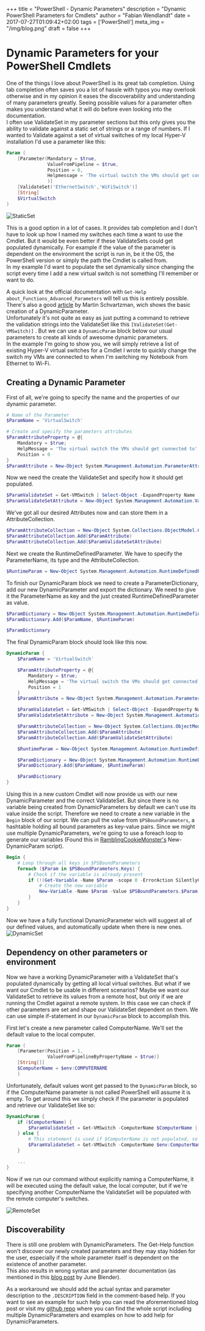 +++
title = "PowerShell - Dynamic Parameters"
description =  "Dynamic PowerShell Parameters for Cmdlets"
author = "Fabian Wendlandt"
date = 2017-07-27T01:09:42+02:00
tags = ['PowerShell']
meta_img =  "/img/blog.png"
draft = false
+++

# Dynamic Parameters for your PowerShell Cmdlets

One of the things I love about PowerShell is its great tab completion. Using tab completion often saves you a lot of hassle with typos you may overlook otherwise and in my opinion it eases the discoverability and understanding of many parameters greatly. Seeing possible values for a parameter often makes you understand what it will do before even looking into the documentation.  
I often use ValidateSet in my parameter sections but this only gives you the ability to validate against a static set of strings or a range of numbers. If I wanted to Validate against a set of virtual switches of my local Hyper-V installation I'd use a parameter like this:

```PowerShell
Param (
    [Parameter(Mandatory = $true,
               ValueFromPipeline = $true,
               Position = 0,
               Helpmessage = 'The virtual switch the VMs should get connected to'
               )]
    [ValidateSet('EthernetSwitch','WiFiSwitch')]
    [String]
    $VirtualSwitch
)
```

![StaticSet](/img/StaticSet.gif)

This is a good option in a lot of cases. It provides tab completion and I don't have to look up how I named my switches each time a want to use the Cmdlet. But it would be even better if these ValidateSets could get populated dynamically. For example if the value of the parameter is dependent on the environment the script is run in, be it the OS, the PowerShell version or simply the path the Cmdlet is called from.  
In my example I'd want to populate the set dynamically since changing the script every time I add a new virtual switch is not something I'll remember or want to do.

A quick look at the official documentation with `Get-Help about_Functions_Advanced_Parameters` will tell us this is entirely possible. There's also a good [article](https://blogs.technet.microsoft.com/pstips/2014/06/09/dynamic-validateset-in-a-dynamic-parameter/) by Martin Schvartzman, wich shows the basic creation of a DynamicParameter.  
Unfortunately it's not quite as easy as just putting a command to retrieve the validation strings into the ValidateSet like this `[ValidateSet(Get-VMSwitch)]` . But we can use a `DynamicParam` block below our usual parameters to create all kinds of awesome dynamic parameters.  
In the example I'm going to show you, we will simply retrieve a list of existing Hyper-V virtual switches for a Cmdlet I wrote to quickly change the switch my VMs are connected to when I'm switching my Notebook from Ethernet to Wi-Fi.

## Creating a Dynamic Parameter

First of all, we're going to specify the name and the properties of our dynamic parameter.

```PowerShell
# Name of the Parameter
$ParamName = 'VirtualSwitch'

# Create and specify the parameters attributes
$ParamAttributeProperty = @{
    Mandatory = $true;
    HelpMessage = 'The virtual switch the VMs should get connected to';
    Position = 0
}
$ParamAttribute = New-Object System.Management.Automation.ParameterAttribute -Property $ParamAttributeProperty
```

Now we need the create the ValidateSet and specify how it should get populated.

```PowerShell
$ParamValidateSet = Get-VMSwitch | Select-Object -ExpandProperty Name
$ParamValidateSetAttribute = New-Object System.Management.Automation.ValidateSetAttribute($ParamValidateSet)
```

We've got all our desired Attributes now and can store them in a AttributeCollection.

```PowerShell
$ParamAttributeCollection = New-Object System.Collections.ObjectModel.Collection[System.Attribute]
$ParamAttributeCollection.Add($ParamAttribute)
$ParamAttributeCollection.Add($ParamValidateSetAttribute)
```

Next we create the RuntimeDefinedParameter. We have to specify the ParameterName, its type and the AttributeCollection.

```PowerShell
$RuntimeParam = New-Object System.Management.Automation.RuntimeDefinedParameter($ParamName, [string], $ParamAttributeCollection)
```

To finish our DynamicParam block we need to create a ParameterDictionary, add our new DynamicParameter and export the dictionary. We need to give it the ParameterName as key and the just created RuntimeDefinedParameter as value.

```Powershell
$ParamDictionary = New-Object System.Management.Automation.RuntimeDefinedParameterDictionary
$ParamDictionary.Add($ParamName, $RuntimeParam)

$ParamDictionary
```
The final DynamicParam block should look like this now.

```PowerShell
DynamicParam {
    $ParamName = 'VirtualSwitch'

    $ParamAttributeProperty = @{
        Mandatory = $true;
        HelpMessage = 'The virtual switch the VMs should get connected to';
        Position = 1
    }
    $ParamAttribute = New-Object System.Management.Automation.ParameterAttribute -Property $ParamAttributeProperty

    $ParamValidateSet = Get-VMSwitch | Select-Object -ExpandProperty Name
    $ParamValidateSetAttribute = New-Object System.Management.Automation.ValidateSetAttribute($ParamValidateSet)

    $ParamAttributeCollection = New-Object System.Collections.ObjectModel.Collection[System.Attribute]
    $ParamAttributeCollection.Add($ParamAttribute)
    $ParamAttributeCollection.Add($ParamValidateSetAttribute)

    $RuntimeParam = New-Object System.Management.Automation.RuntimeDefinedParameter($ParamName, [string], $ParamAttributeCollection)

    $ParamDictionary = New-Object System.Management.Automation.RuntimeDefinedParameterDictionary
    $ParamDictionary.Add($ParamName, $RuntimeParam)

    $ParamDictionary
}
```

Using this in a new custom Cmdlet will now provide us with our new DynamicParameter and the correct ValidateSet. But since there is no variable being created from DynamicParameters by default we can't use its value inside the script. Therefore we need to create a new variable in the `Begin` block of our script. We can pull the value from `$PSBoundParameters`, a hashtable holding all bound parameters as key-value pairs. Since we might use multiple DynamicParameters, we're going to use a foreach loop to generate our variables (Found this in [RamblingCookieMonster's](https://github.com/RamblingCookieMonster) New-DynamicParam script).

```PowerShell
Begin {
    # Loop through all keys in $PSBoundParameters
    foreach ($Param in $PSBoundParameters.Keys) {
        # Check if the variable is already present
        if (!(Get-Variable -Name $Param -scope 0 -ErrorAction SilentlyContinue)) {
            # Create the new variable
            New-Variable -Name $Param -Value $PSBoundParameters.$Param
        }
    }
}
```

Now we have a fully functional DynamicParameter wich will suggest all of our defined values, and automatically update when there is new ones.
![DynamicSet](/img/DynamicSet.gif)

## Dependency on other parameters or environment

Now we have a working DynamicParameter with a ValidateSet that's populated dynamically by getting all local virtual switches. But what if we want our Cmdlet to be usable in different scenarios? Maybe we want our ValidateSet to retrieve its values from a remote host, but only if we are running the Cmdlet against a remote system. In this case we can check if other parameters are set and shape our ValidateSet dependent on them. We can use simple if-statement in our `DynamicParam` block to accomplish this.

First let's create a new parameter called ComputerName. We'll set the default value to the local computer.

```PowerShell
Param (
    [Parameter(Position = 1,
               ValueFromPipelineByPropertyName = $true)]
    [String[]]
    $ComputerName = $env:COMPUTERNAME
    )
```

Unfortunately, default values wont get passed to the `DynamicParam` block, so if the ComputerName parameter is not called PowerShell will assume it is empty. To get around this we simply check if the parameter is populated and retrieve our ValidateSet like so:

```PowerShell
DynamicParam {
    if ($ComputerName) {
        $ParamValidateSet = Get-VMSwitch -ComputerName $ComputerName | Select-Object -ExpandProperty Name
    } else {
        # This statement is used if $ComputerName is not populated, so we need to specify the default value here
        $ParamValidateSet = Get-VMSwitch -ComputerName $env:ComputerName | Select-Object -ExpandProperty Name
    }

    ...
}
```

Now if we run our command without explicitly naming a ComputerName, it will be executed using the default value, the local computer, but if we're specifying another ComputerName the ValidateSet will be populated with the remote computer's switches.

![RemoteSet](/img/RemoteSet.gif)

## Discoverability

There is still one problem with DynamicParameters. The Get-Help function won't discover our newly created parameters and they may stay hidden for the user, especially if the whole parameter itself is dependent on the existence of another parameter.  
This also results in wrong syntax and parameter documentation (as mentioned in this [blog post](https://info.sapien.com/index.php/scripting/scripting-help/writing-help-for-dynamic-parameters) by June Blender).

As a workaround we should add the actual syntax and parameter description to the `.DESCRIPTION` field in the comment-based help. If you want to see an example for such help you can read the aforementioned blog post or visit my [github repo](https://github.com/watschi/PowerShell/blob/master/Switch-VMSwitch.ps1) where you can find the whole script including multiple DynamicParameters and examples on how to add help for DynamicParameters.

